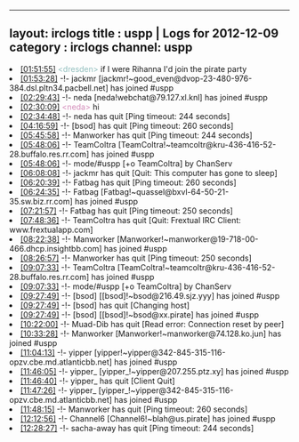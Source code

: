 
---
layout: irclogs
title : uspp | Logs for 2012-12-09
category : irclogs
channel: uspp
---
<li class="logitem"><a href="#01:51:55" name="01:51:55" class="time">[01:51:55]</a> <span class="person" style="color:#90bebd">&lt;dresden&gt;</span> if I were Rihanna I'd join the pirate party </li>
<li class="logitem"><a href="#01:53:28" name="01:53:28" class="time">[01:53:28]</a> -!- <span class="join">jackmr</span> [jackmr!~good_even@dvop-23-480-976-384.dsl.pltn34.pacbell.net] has joined #uspp </li>
<li class="logitem"><a href="#02:29:43" name="02:29:43" class="time">[02:29:43]</a> -!- <span class="join">neda</span> [neda!webchat@79.127.xl.knl] has joined #uspp </li>
<li class="logitem"><a href="#02:30:09" name="02:30:09" class="time">[02:30:09]</a> <span class="person" style="color:#d38ab9">&lt;neda&gt;</span> hi </li>
<li class="logitem"><a href="#02:34:48" name="02:34:48" class="time">[02:34:48]</a> -!- <span class="quit">neda</span> has quit [Ping timeout: 244 seconds] </li>
<li class="logitem"><a href="#04:16:59" name="04:16:59" class="time">[04:16:59]</a> -!- <span class="quit">[bsod]</span> has quit [Ping timeout: 260 seconds] </li>
<li class="logitem"><a href="#05:45:58" name="05:45:58" class="time">[05:45:58]</a> -!- <span class="quit">Manworker</span> has quit [Ping timeout: 244 seconds] </li>
<li class="logitem"><a href="#05:48:06" name="05:48:06" class="time">[05:48:06]</a> -!- <span class="join">TeamColtra</span> [TeamColtra!~teamcoltr@kru-436-416-52-28.buffalo.res.rr.com] has joined #uspp </li>
<li class="logitem"><a href="#05:48:06" name="05:48:06" class="time">[05:48:06]</a> -!- mode/<span class="mode">#uspp</span> [+o TeamColtra] by ChanServ </li>
<li class="logitem"><a href="#06:08:08" name="06:08:08" class="time">[06:08:08]</a> -!- <span class="quit">jackmr</span> has quit [Quit: This computer has gone to sleep] </li>
<li class="logitem"><a href="#06:20:39" name="06:20:39" class="time">[06:20:39]</a> -!- <span class="quit">Fatbag</span> has quit [Ping timeout: 260 seconds] </li>
<li class="logitem"><a href="#06:24:35" name="06:24:35" class="time">[06:24:35]</a> -!- <span class="join">Fatbag</span> [Fatbag!~quassel@bxvl-64-50-21-35.sw.biz.rr.com] has joined #uspp </li>
<li class="logitem"><a href="#07:21:57" name="07:21:57" class="time">[07:21:57]</a> -!- <span class="quit">Fatbag</span> has quit [Ping timeout: 250 seconds] </li>
<li class="logitem"><a href="#07:48:36" name="07:48:36" class="time">[07:48:36]</a> -!- <span class="quit">TeamColtra</span> has quit [Quit: Frextual IRC Client: www.frextualapp.com] </li>
<li class="logitem"><a href="#08:22:38" name="08:22:38" class="time">[08:22:38]</a> -!- <span class="join">Manworker</span> [Manworker!~manworker@19-718-00-466.dhcp.insightbb.com] has joined #uspp </li>
<li class="logitem"><a href="#08:26:57" name="08:26:57" class="time">[08:26:57]</a> -!- <span class="quit">Manworker</span> has quit [Ping timeout: 250 seconds] </li>
<li class="logitem"><a href="#09:07:33" name="09:07:33" class="time">[09:07:33]</a> -!- <span class="join">TeamColtra</span> [TeamColtra!~teamcoltr@kru-436-416-52-28.buffalo.res.rr.com] has joined #uspp </li>
<li class="logitem"><a href="#09:07:33" name="09:07:33" class="time">[09:07:33]</a> -!- mode/<span class="mode">#uspp</span> [+o TeamColtra] by ChanServ </li>
<li class="logitem"><a href="#09:27:49" name="09:27:49" class="time">[09:27:49]</a> -!- <span class="join">[bsod]</span> [[bsod]!~bsod@216.49.sjz.yyy] has joined #uspp </li>
<li class="logitem"><a href="#09:27:49" name="09:27:49" class="time">[09:27:49]</a> -!- <span class="quit">[bsod]</span> has quit [Changing host] </li>
<li class="logitem"><a href="#09:27:49" name="09:27:49" class="time">[09:27:49]</a> -!- <span class="join">[bsod]</span> [[bsod]!~bsod@xx.pirate] has joined #uspp </li>
<li class="logitem"><a href="#10:22:00" name="10:22:00" class="time">[10:22:00]</a> -!- <span class="quit">Muad-Dib</span> has quit [Read error: Connection reset by peer] </li>
<li class="logitem"><a href="#10:33:28" name="10:33:28" class="time">[10:33:28]</a> -!- <span class="join">Manworker</span> [Manworker!~manworker@74.128.ko.jun] has joined #uspp </li>
<li class="logitem"><a href="#11:04:13" name="11:04:13" class="time">[11:04:13]</a> -!- <span class="join">yipper</span> [yipper!~yipper@342-845-315-116-opzv.cbe.md.atlanticbb.net] has joined #uspp </li>
<li class="logitem"><a href="#11:46:05" name="11:46:05" class="time">[11:46:05]</a> -!- <span class="join">yipper_</span> [yipper_!~yipper@207.255.ptz.xy] has joined #uspp </li>
<li class="logitem"><a href="#11:46:40" name="11:46:40" class="time">[11:46:40]</a> -!- <span class="quit">yipper_</span> has quit [Client Quit] </li>
<li class="logitem"><a href="#11:47:26" name="11:47:26" class="time">[11:47:26]</a> -!- <span class="join">yipper_</span> [yipper_!~yipper@342-845-315-116-opzv.cbe.md.atlanticbb.net] has joined #uspp </li>
<li class="logitem"><a href="#11:48:15" name="11:48:15" class="time">[11:48:15]</a> -!- <span class="quit">Manworker</span> has quit [Ping timeout: 260 seconds] </li>
<li class="logitem"><a href="#12:12:56" name="12:12:56" class="time">[12:12:56]</a> -!- <span class="join">Channel6</span> [Channel6!~blah@us.pirate] has joined #uspp </li>
<li class="logitem"><a href="#12:28:27" name="12:28:27" class="time">[12:28:27]</a> -!- <span class="quit">sacha-away</span> has quit [Ping timeout: 244 seconds] </li>


